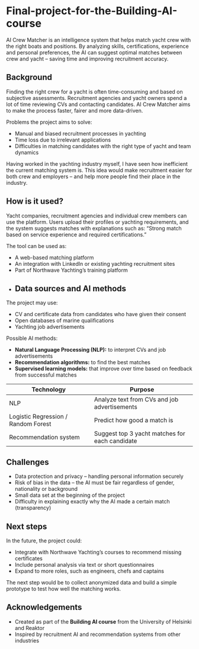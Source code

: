 # Final-project-for-the-Building-AI-course
AI Crew Matcher is an intelligence system that helps match yacht crew with the right boats and positions.  By analyzing skills, certifications, experience and personal preferences, the AI ​​can suggest optimal matches between crew and yacht – saving time and improving recruitment accuracy.
## Background
Finding the right crew for a yacht is often time-consuming and based on subjective assessments. 
Recruitment agencies and yacht owners spend a lot of time reviewing CVs and contacting candidates. 
AI Crew Matcher aims to make the process faster, fairer and more data-driven.

Problems the project aims to solve:
* Manual and biased recruitment processes in yachting
* Time loss due to irrelevant applications
* Difficulties in matching candidates with the right type of yacht and team dynamics

Having worked in the yachting industry myself, I have seen how inefficient the current matching system is. 
This idea would make recruitment easier for both crew and employers – and help more people find their place in the industry.

## How is it used?
Yacht companies, recruitment agencies and individual crew members can use the platform. 
Users upload their profiles or yachting requirements, and the system suggests matches with explanations such as: 
“Strong match based on service experience and required certifications.”

The tool can be used as:
* A web-based matching platform 
* An integration with LinkedIn or existing yachting recruitment sites 
* Part of Northwave Yachting’s training platform
* ## Data sources and AI methods
The project may use:
* CV and certificate data from candidates who have given their consent 
* Open databases of marine qualifications 
* Yachting job advertisements

Possible AI methods:
* **Natural Language Processing (NLP):** to interpret CVs and job advertisements 
* **Recommendation algorithms:** to find the best matches 
* **Supervised learning models:** that improve over time based on feedback from successful matches 

| Technology | Purpose |
| ------- | ------ |
| NLP | Analyze text from CVs and job advertisements |
| Logistic Regression / Random Forest | Predict how good a match is |
| Recommendation system | Suggest top 3 yacht matches for each candidate |

## Challenges
* Data protection and privacy – handling personal information securely 
* Risk of bias in the data – the AI ​​must be fair regardless of gender, nationality or background 
* Small data set at the beginning of the project 
* Difficulty in explaining exactly why the AI ​​made a certain match (transparency)

## Next steps
In the future, the project could:
* Integrate with Northwave Yachting’s courses to recommend missing certificates 
* Include personal analysis via text or short questionnaires 
* Expand to more roles, such as engineers, chefs and captains 

The next step would be to collect anonymized data and build a simple prototype to test how well the matching works.

## Acknowledgements
* Created as part of the **Building AI course** from the University of Helsinki and Reaktor 
* Inspired by recruitment AI and recommendation systems from other industries
